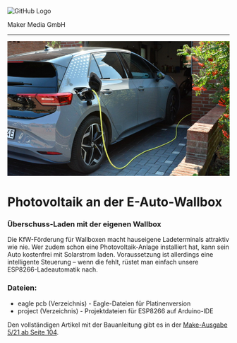 ![GitHub Logo](http://www.heise.de/make/icons/make_logo.png)

Maker Media GmbH

***

![Picture](https://github.com/MakeMagazinDE/Wallbox-Steuerung/blob/master/aufm_gh.JPG) 

# Photovoltaik an der E-Auto-Wallbox

### Überschuss-Laden mit der eigenen Wallbox

Die KfW-Förderung für Wallboxen macht hauseigene Ladeterminals attraktiv wie nie. Wer zudem schon eine Photovoltaik-Anlage installiert hat, kann sein Auto kostenfrei mit Solarstrom laden. Voraussetzung ist allerdings eine intelligente Steuerung – wenn die fehlt, rüstet man einfach unsere ESP8266-Ladeautomatik nach. 

### Dateien:

* eagle pcb (Verzeichnis) - Eagle-Dateien für Platinenversion
* project (Verzeichnis) - Projektdateien für ESP8266 auf Arduino-IDE

Den vollständigen Artikel mit der Bauanleitung gibt es in der [Make-Ausgabe 5/21 ab Seite 104](https://www.heise.de/select/make/2021/5).

